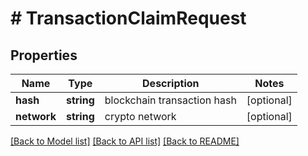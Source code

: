 # # TransactionClaimRequest

## Properties

Name | Type | Description | Notes
------------ | ------------- | ------------- | -------------
**hash** | **string** | blockchain transaction hash | [optional]
**network** | **string** | crypto network | [optional]

[[Back to Model list]](../../README.md#models) [[Back to API list]](../../README.md#endpoints) [[Back to README]](../../README.md)
